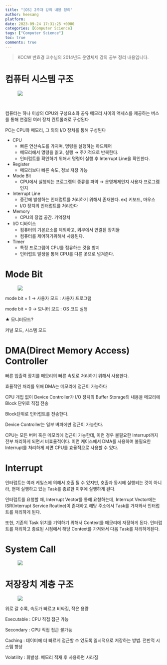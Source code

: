 ```yaml
---
title: "[OS] 2주차 강의 내용 정리"
author: heesang
platform: 
date: 2023-09-24 17:31:25 +0900
categories: [Computer Science]
tags: ["Computer Science"]
toc: true
comments: true
---
```

> KOCW 반효경 교수님의 2014년도 운영체제 강의 공부 정리 내용입니다.

# 컴퓨터 시스템 구조

<figure class="imageblock alignCenter" data-ke-mobilestyle="widthOrigin"
data-origin-width="425" data-origin-height="372">
<span
data-url="https://blog.kakaocdn.net/dn/ozsO2/btsvDjgxW7R/kp760jYQHvj7R5GUqwkJm0/img.png"
data-lightbox="lightbox"><img
src="https://blog.kakaocdn.net/dn/ozsO2/btsvDjgxW7R/kp760jYQHvj7R5GUqwkJm0/img.png"
srcset="https://img1.daumcdn.net/thumb/R1280x0/?scode=mtistory2&amp;fname=https%3A%2F%2Fblog.kakaocdn.net%2Fdn%2FozsO2%2FbtsvDjgxW7R%2Fkp760jYQHvj7R5GUqwkJm0%2Fimg.png"
onerror="this.onerror=null; this.src=&#39;//t1.daumcdn.net/tistory_admin/static/images/no-image-v1.png&#39;; this.srcset=&#39;//t1.daumcdn.net/tistory_admin/static/images/no-image-v1.png&#39;;"
data-origin-width="425" data-origin-height="372" /></span>
</figure>

 

컴퓨터는 하나 이상의 CPU와 구성요소와 공유 메모리 사이의 액세스를
제공하는 버스를 통해 연결된 여러 장치 컨트롤러로 구성된다

PC는 CPU와 메모리, 그 외의 I/O 장치를 통해 구성된다

-   CPU
    -   빠른 연산속도를 가지며, 명령을 실행하는 하드웨어
    -   메모리에서 명령을 읽고, 실행 → 주기적으로 반복한다.
    -   인터럽트를 확인하기 위해서 명령어 실행 후 Interrupt Line을
        확인한다.
-   Register
    -   메모리보다 빠른 속도, 정보 저장 가능
-   Mode Bit
    -   CPU에서 실행되는 프로그램의 종류를 파악 → 운영체제인지 사용자
        프로그램인지
-   Interrupt Line
    -   중간에 발생하는 인터럽트를 처리하기 위해서 존재한다. ex) 키보드,
        마우스
    -   I/O 장치의 인터럽트를 처리한다
-   Memory
    -   CPU의 장업 공간. 기억장치
-   I/O 디바이스
    -   컴퓨터의 기본요소를 제외하고, 외부에서 연결된 장치들
    -   컴퓨터를 제어하기위해서 사용된다.
-   Timer
    -   특정 프로그램이 CPU를 점유하는 것을 방지
    -   인터럽트 발생을 통해 CPU를 다른 곳으로 넘겨준다.

# Mode Bit

<figure class="imageblock alignCenter" data-ke-mobilestyle="widthOrigin"
data-origin-width="462" data-origin-height="396">
<span
data-url="https://blog.kakaocdn.net/dn/bpwBoR/btsvkMkifAL/43bQZeZrsEKc4eg3Zlf30k/img.png"
data-lightbox="lightbox"><img
src="https://blog.kakaocdn.net/dn/bpwBoR/btsvkMkifAL/43bQZeZrsEKc4eg3Zlf30k/img.png"
srcset="https://img1.daumcdn.net/thumb/R1280x0/?scode=mtistory2&amp;fname=https%3A%2F%2Fblog.kakaocdn.net%2Fdn%2FbpwBoR%2FbtsvkMkifAL%2F43bQZeZrsEKc4eg3Zlf30k%2Fimg.png"
onerror="this.onerror=null; this.src=&#39;//t1.daumcdn.net/tistory_admin/static/images/no-image-v1.png&#39;; this.srcset=&#39;//t1.daumcdn.net/tistory_admin/static/images/no-image-v1.png&#39;;"
data-origin-width="462" data-origin-height="396" /></span>
</figure>

mode bit = 1 → 사용자 모드 : 사용자 프로그램

mode bit = 0 → 모니터 모드 : OS 코드 실행

★ 모니터모드?

커널 모드, 시스템 모드

# DMA(Direct Memory Access) Controller

빠른 입출력 장치를 메모리의 빠른 속도로 처리하기 위해서 사용한다.

효율적인 처리를 위해 DMA는 메모리에 접근이 가능하다

CPU 개입 없이 Device Controller가 I/O 장치의 Buffer Storage의 내용을
메모리에 Block 단위로 직접 전송

Block단위로 인터럽트를 전송한다.

Device Controller는 일부 버퍼에만 접근이 가능한다.

CPU는 모든 버퍼 혹은 메모리에 접근이 가능한데, 이런 경우 불필요한
Interrupt까지 전부 처리하게 되면서 비효율적이다. 이런 케이스에서 DMA를
사용하여 불필요한 Interrupt를 처리하게 되면 CPU를 효율적으로 사용할 수
있다.

# Interrupt

인터럽트는 여러 케일스에 의해서 호출 될 수 있지만, 호출과 동시에
실행되는 것이 아니라, 현재 실행하고 있는 Task를 종료한 이후에 실행하게
된다.

인터럽트를 요청할 때, Interrupt Vector를 통해 요청하는데, Interrupt
Vector에는 ISR(Interrupt Service Routine)이 존재하고 해당 주소에서
Task를 가져와서 인터럽트를 처리하게 된다.

또한, 기존의 Task 위치를 기억하기 위해서 Context를 메모리에 저장하게
된다. 인터럽트를 처리하고 종료된 시점에서 해당 Context를 가져와서 다음
Task를 처리하게된다.

# System Call

<figure class="imageblock alignCenter" data-ke-mobilestyle="widthOrigin"
data-origin-width="565" data-origin-height="440">
<span
data-url="https://blog.kakaocdn.net/dn/bcXnNv/btsviVoxQ6z/Cbz64fpppZgn097bNHs8vK/img.png"
data-lightbox="lightbox"><img
src="https://blog.kakaocdn.net/dn/bcXnNv/btsviVoxQ6z/Cbz64fpppZgn097bNHs8vK/img.png"
srcset="https://img1.daumcdn.net/thumb/R1280x0/?scode=mtistory2&amp;fname=https%3A%2F%2Fblog.kakaocdn.net%2Fdn%2FbcXnNv%2FbtsviVoxQ6z%2FCbz64fpppZgn097bNHs8vK%2Fimg.png"
onerror="this.onerror=null; this.src=&#39;//t1.daumcdn.net/tistory_admin/static/images/no-image-v1.png&#39;; this.srcset=&#39;//t1.daumcdn.net/tistory_admin/static/images/no-image-v1.png&#39;;"
data-origin-width="565" data-origin-height="440" /></span>
</figure>

# 저장장치 계층 구조

<figure class="imageblock alignCenter" data-ke-mobilestyle="widthOrigin"
data-origin-width="575" data-origin-height="438">
<span
data-url="https://blog.kakaocdn.net/dn/OUUOn/btsvly0nJpz/ImFuhF6C6U4wcWg3cmENn1/img.png"
data-lightbox="lightbox"><img
src="https://blog.kakaocdn.net/dn/OUUOn/btsvly0nJpz/ImFuhF6C6U4wcWg3cmENn1/img.png"
srcset="https://img1.daumcdn.net/thumb/R1280x0/?scode=mtistory2&amp;fname=https%3A%2F%2Fblog.kakaocdn.net%2Fdn%2FOUUOn%2Fbtsvly0nJpz%2FImFuhF6C6U4wcWg3cmENn1%2Fimg.png"
onerror="this.onerror=null; this.src=&#39;//t1.daumcdn.net/tistory_admin/static/images/no-image-v1.png&#39;; this.srcset=&#39;//t1.daumcdn.net/tistory_admin/static/images/no-image-v1.png&#39;;"
data-origin-width="575" data-origin-height="438" /></span>
</figure>

위로 갈 수록, 속도가 빠르고 비싸짐, 작은 용량

Executable : CPU 직접 접근 가능

Secondary : CPU 직접 접근 불가능

Caching : 데이터에 더 빠르게 접근할 수 있도록 일시적으로 저장하는 방법.
전반적 시스템 향상

Volatility : 휘발성. 메모리 적재 후 사용하면 사라짐

 
